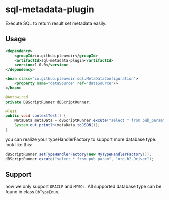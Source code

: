 # sql-metadata-plugin
Execute SQL to return result set metadata easily.

## Usage

```xml
<dependency>
	<groupId>io.github.pleuvoir</groupId>
	<artifactId>sql-metadata-plugin</artifactId>
	<version>1.0.0</version>
</dependency>
```

```xml
<bean class="io.github.pleuvoir.sql.MetaDataConfiguration">
	<property name="dataSource" ref="dataSource"/>
</bean>
```

```java
@Autowired
private DBScriptRunner dBScriptRunner;

@Test
public void contextTest() {
	MetaData metaData = dBScriptRunner.excute("select * from pub_param", DbTypeEnum.ORACLE);
	System.out.println(metaData.toJSON());
}
```

you can realize your typeHandlerFactory to support more database type. look like this:

```java
dBScriptRunner.setTypeHandlerFactory(new MyTypeHandlerFactory());
dBScriptRunner.excute("select * from pub_param", "org.h2.Driver");
```

## Support

now we only support `ORACLE` and `MYSQL`. All supported database type can be found in class `DbTypeEnum`.

